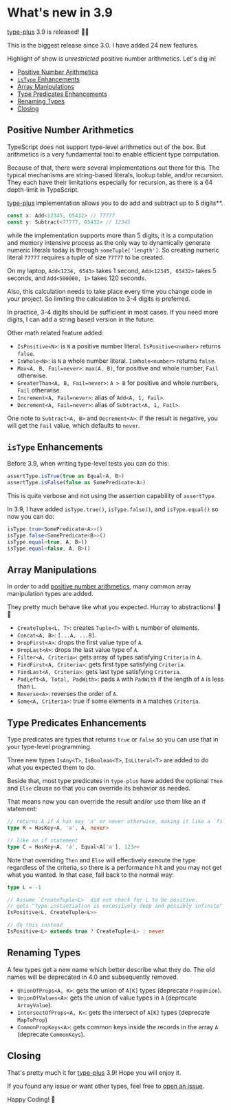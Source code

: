 # What's new in 3.9 <!-- omit in toc -->

[type-plus][type-plus] 3.9 is released! 🎉🎉

This is the biggest release since 3.0. I have added 24 new features.

Highlight of show is *unrestricted* positive number arithmetics.
Let's dig in!

- [Positive Number Arithmetics](#positive-number-arithmetics)
- [`isType` Enhancements](#istype-enhancements)
- [Array Manipulations](#array-manipulations)
- [Type Predicates Enhancements](#type-predicates-enhancements)
- [Renaming Types](#renaming-types)
- [Closing](#closing)

## Positive Number Arithmetics

TypeScript does not support type-level arithmetics out of the box.
But arithmetics is a very fundamental tool to enable efficient type computation.

Because of that, there were several implementations out there for this.
The typical mechanisms are string-based literals, lookup table, and/or recursion.
They each have their limitations especially for recursion,
as there is a 64 depth-limit in TypeScript.

[type-plus][type-plus] implementation allows you to do add and subtract up to 5 digits**.

```ts
const x: Add<12345, 65432> // 77777
const y: Subtract<77777, 65432> // 12345
```

while the implementation supports more than 5 digits,
it is a computation and memory intensive process as the only way to dynamically generate numeric literals today is through `someTuple['length']`.
So creating numeric literal `77777` requires a tuple of size `77777` to be created.

On my laptop, `Add<1234, 6543>` takes 1 second,
`Add<12345, 65432>` takes 5 seconds, and `Add<500000, 1>` takes 120 seconds.

Also, this calculation needs to take place every time you change code in your project.
So limiting the calculation to 3-4 digits is preferred.

In practice, 3-4 digits should be sufficient in most cases.
If you need more digits, I can add a string based version in the future.

Other math related feature added:

- `IsPositive<N>`: is `N` a positive number literal. `IsPositive<number>` returns `false`.
- `IsWhole<N>`: is `N` a whole number literal. `IsWhole<number>` returns `false`.
- `Max<A, B, Fail=never>`: `max(A, B)`, for positive and whole number, `Fail` otherwise.
- `GreaterThan<A, B, Fail=never>`: `A > B` for positive and whole numbers, `Fail` otherwise.
- `Increment<A, Fail=never>`: alias of `Add<A, 1, Fail>`.
- `Decrement<A, Fail=never>`: alias of `Subtract<A, 1, Fail>`.

One note to `Subtract<A, B>` and `Decrement<A>`:
If the result is negative, you will get the `Fail` value, which defaults to `never`.

## `isType` Enhancements

Before 3.9, when writing type-level tests you can do this:

```ts
assertType.isTrue(true as Equal<A, B>)
assertType.isFalse(false as SomePredicate<A>)
```

This is quite verbose and not using the assertion capability of `assertType`.

In 3.9, I have added `isType.true()`, `isType.false()`, and `isType.equal()` so now you can do:

```ts
isType.true<SomePredicate<A>>()
isType.false<SomePredicate<B>>()
isType.equal<true, A, B>()
isType.equal<false, A, B>()
```

## Array Manipulations

In order to add [positive number arithmetics](#positive-number-arithmetics),
many common array manipulation types are added.

They pretty much behave like what you expected. Hurray to abstractions! 👏👏

- `CreateTuple<L, T>`: creates `Tuple<T>` with `L` number of elements.
- `Concat<A, B>`: `[...A, ...B]`.
- `DropFirst<A>`: drops the first value type of `A`.
- `DropLast<A>`: drops the last value type of `A`.
- `Filter<A, Criteria>`: gets array of types satisfying `Criteria` in `A`.
- `FindFirst<A, Criteria>`: gets first type satisfying `Criteria`.
- `FindLast<A, Criteria>`: gets last type satisfying `Criteria`.
- `PadLeft<A, Total, PadWith>`: pads `A` with `PadWith` if the length of `A` is less than `L`.
- `Reverse<A>`: reverses the order of `A`.
- `Some<A, Criteria>`: true if some elements in `A` matches `Criteria`.

## Type Predicates Enhancements

Type predicates are types that returns `true` or `false` so you can use that in your type-level programming.

Three new types `IsAny<T>`, `IsBoolean<T>`, `IsLiteral<T>` are added to do what you expected them to do.

Beside that, most type predicates in `type-plus` have added the optional `Then` and `Else` clause so that you can override its behavior as needed.

That means now you can override the result and/or use them like an if statement:

```ts
// returns A if A has key 'a' or never otherwise, making it like a `filter`.
type R = HasKey<A, 'a', A, never>

// like an if statement
type C = HasKey<A, 'a', Equal<A['a'], 123>>
```

Note that overriding `Then` and `Else` will effectively execute the type regardless of the criteria,
so there is a performance hit and you may not get what you wanted.
In that case, fall back to the normal way:

```ts
type L = -1

// Assume `CreateTuple<L>` did not check for L to be positive.
// gets "Type instantiation is excessively deep and possibly infinite"
IsPositive<L, CreateTuple<L>>

// do this instead
IsPositive<L> extends true ? CreateTuple<L> : never
```

## Renaming Types

A few types get a new name which better describe what they do.
The old names will be deprecated in 4.0 and subsequently removed.

- `UnionOfProps<A, K>`: gets the union of `A[K]` types (deprecate `PropUnion`).
- `UnionOfValues<A>`: gets the union of value types in `A` (deprecate `ArrayValue`).
- `IntersectOfProps<A, K>`: gets the intersect of `A[K]` types (deprecate `MapToProp`)
- `CommonPropKeys<A>`: gets common keys inside the records in the array `A` (deprecate `CommonKeys`).

## Closing

That's pretty much it for [type-plus][type-plus] 3.9!
Hope you will enjoy it.

If you found any issue or want other types,
feel free to [open an issue](https://github.com/unional/type-plus/issues).

Happy Coding! 🌷

[type-plus]: https://github.com/unional/type-plus
